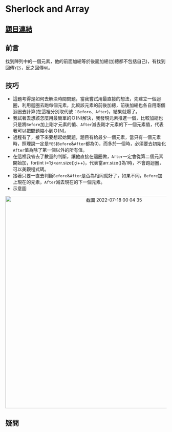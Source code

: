 # Sherlock and Array

## [題目連結](https://www.hackerrank.com/challenges/one-month-preparation-kit-sherlock-and-array/problem?isFullScreen=true&h_l=interview&playlist_slugs%5B%5D=preparation-kits&playlist_slugs%5B%5D=one-month-preparation-kit&playlist_slugs%5B%5D=one-month-week-two)

前言
---
找到陣列中的一個元素，他的前面加總等於後面加總(加總都不包括自己)，有找到回傳`YES`，反之回傳`NO`。

技巧
---
- 這題考得是如何去解決時間問題，當我嘗試用最直接的想法，先建立一個迴圈，利用迴圈去跑每個元素，比較該元素的前後加總，前後加總也各自用兩個迴圈去計算(在這裡分別取代號：`Before`、`After`)，結果就爆了。
- 我試著去想該怎麼用最簡單的Ｏ(N)解決，我發現元素推進一個，比較加總也只是將`Before`加上剛才元素的值、`After`減去剛才元素的下一個元素值，代表我可以把問題縮小到Ｏ(N)。
- 過程有了，接下來要想起始問題，題目有給最少一個元素，當只有一個元素時，照理說一定是`YES`(`Before`&`After`都為0)，而多於一個時，必須要去初始化`After`值為除了第一個以外的所有值。
- 在這裡我省去了數量的判斷，讓他直接在迴圈做，`After`一定會從第二個元素開始加，for(int i=1;i<arr.size();i++)，代表當arr.size()為1時，不會跑迴圈，可以美觀程式碼。
- 接著只要一直去判斷`Before`&`After`是否為相同就好了，如果不同，`Before`加上現在的元素，`After`減去現在的下一個元素。
- 示意圖
<div align=center><img width="663" alt="截圖 2022-07-18 00 04 35" src="https://user-images.githubusercontent.com/90084425/179410093-701e4b7e-47f6-43b7-97f9-8df44639afde.png"></div>

疑問
---
